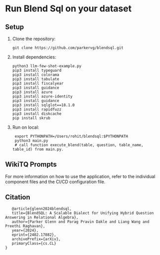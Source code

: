 # Run Blend Sql on your dataset


## Setup
1. Clone the repository:
   ```
   git clone https://github.com/parkervg/blendsql.git
   ```

2. Install dependencies:
   ```
   python3 llm-few-shot-example.py
   pip3 install typeguard
   pip3 install colorama
   pip3 install tabulate
   pip3 install fiscalyear
   pip3 install guidance
   pip3 install azure
   pip3 install azure-identity
   pip3 install guidance
   pip3 install sqlglot==18.1.0
   pip3 install rapidfuzz
   pip3 install diskcache 
   pip install skrub
   ```

3. Run on local:
   ```
    export PYTHONPATH=/Users/rohit/blendsql:$PYTHONPATH
    python3 main.py
    # call function execute_blend(table, question, table_name, table_id) from main.py.
   ```

## WikiTQ Prompts
For more information on how to use the application, refer to the individual component files and the CI/CD configuration file.

## Citation
   ```
      @article{glenn2024blendsql,
      title={BlendSQL: A Scalable Dialect for Unifying Hybrid Question Answering in Relational Algebra},
      author={Parker Glenn and Parag Pravin Dakle and Liang Wang and Preethi Raghavan},
      year={2024},
      eprint={2402.17882},
      archivePrefix={arXiv},
      primaryClass={cs.CL}
   }
  ```
